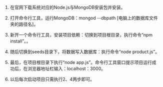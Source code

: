 1. 在官网下载系统对应的Node.js与MongoDB安装包并安装。


2. 打开命令行工具，运行MongoDB：mongod --dbpath [电脑上的数据库文件夹的路径名]。


3. 新开一个命令行工具，安装项目依赖：切换到项目根目录，执行命令“npm install”。。
4. 随后切换到seeds目录下，将数据写入数据库：执行命令“node product.js”。
5. 最后，在项目根目录下执行“node app.js”。命令行工具窗口提示项目运行成功后，在浏览器地址栏输入：localhost：3000。
6. 以后每次启动项目只需执行2、4两步即可。